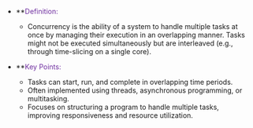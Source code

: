 - **<span style="color:rgb(112, 48, 160)">Definition</span><span style="color:rgb(112, 48, 160)">: </span>
	- Concurrency is the ability of a system to handle multiple tasks at once by managing their execution in an overlapping manner. Tasks might not be executed simultaneously but are interleaved (e.g., through time-slicing on a single core).

- **<span style="color:rgb(112, 48, 160)">Key</span> <span style="color:rgb(112, 48, 160)">Points</span><span style="color:rgb(112, 48, 160)">:</span>
	- Tasks can start, run, and complete in overlapping time periods.
	- Often implemented using threads, asynchronous programming, or multitasking.
	- Focuses on structuring a program to handle multiple tasks, improving responsiveness and resource utilization.